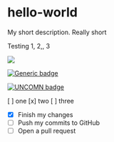 # hello-world
My short description.  Really short

Testing 1, 2,, 3

![](https://github.com/actions/hello-world/workflows/Greet%20Everyone/badge.svg)

[![Generic badge](https://img.shields.io/badge/<SUBJECT>-<STATUS>-<COLOR>.svg)](https://shields.io/)

[![UNCOMN badge](https://img.shields.io/badge/UNCOMN-Awesome-orange.svg)](https://shields.io/)



[ ] one
[x] two
[ ] three


- [x] Finish my changes
- [ ] Push my commits to GitHub
- [ ] Open a pull request
